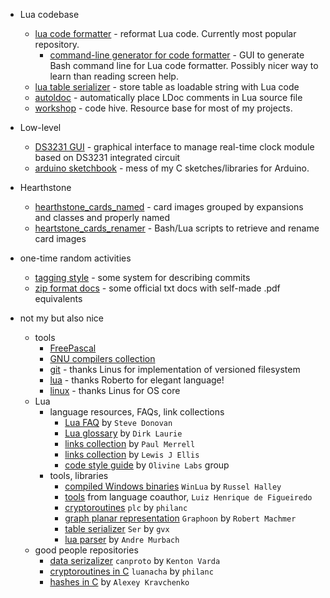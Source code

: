 * Lua codebase
  * [lua code formatter](https://github.com/martin-eden/lua_code_formatter) - reformat Lua code. Currently most popular repository.
    * [command-line generator for code formatter](https://github.com/martin-eden/lcf_params_gui) - GUI to generate Bash command line for Lua code formatter. Possibly nicer way to learn than reading screen help.
  * [lua table serializer](https://github.com/martin-eden/lua_table_serializer) - store table as loadable string with Lua code
  * [autoldoc](https://github.com/martin-eden/autoldoc) - automatically place LDoc comments in Lua source file
  * [workshop](https://github.com/martin-eden/workshop) - code hive. Resource base for most of my projects.
  
* Low-level
  * [DS3231 GUI](https://github.com/martin-eden/tekui_ds3231) - graphical interface to manage real-time clock module based on DS3231 integrated circuit
  * [arduino sketchbook](https://github.com/martin-eden/arduino_sketchbook) - mess of my C sketches/libraries for Arduino.

* Hearthstone
  * [hearthstone_cards_named](https://github.com/martin-eden/hearthstone_cards_named) - card images grouped by expansions and classes and properly named
  * [heartstone_cards_renamer](https://github.com/martin-eden/hearthstone_cards_renamer) - Bash/Lua scripts to retrieve and rename card images

* one-time random activities
  * [tagging style](https://github.com/martin-eden/tagging_guideline) - some system for describing commits
  * [zip format docs](https://github.com/martin-eden/zipfiles_format_doc) - some official txt docs with self-made .pdf equivalents
  
* not my but also nice
  * tools
    * [FreePascal](https://github.com/graemeg/freepascal)
    * [GNU compilers collection](https://github.com/gcc-mirror/gcc)
    * [git](https://github.com/git/git) - thanks Linus for implementation of versioned filesystem
    * [lua](https://github.com/lua/lua) - thanks Roberto for elegant language!
    * [linux](https://github.com/torvalds/linux) - thanks Linus for OS core
  * Lua 
    * language resources, FAQs, link collections
      * [Lua FAQ](https://github.com/stevedonovan/luafaq) by `Steve Donovan`
      * [Lua glossary](https://rawgit.com/dlaurie/lua-notes/master/glossary.html) by `Dirk Laurie`
      * [links collection](https://sites.google.com/site/marbux/home/lua-resource-links) by `Paul Merrell`
      * [links collection](https://github.com/LewisJEllis/awesome-lua) by `Lewis J Ellis`
      * [code style guide](https://github.com/Olivine-Labs/lua-style-guide) by `Olivine Labs` group
    * tools, libraries
      * [compiled Windows binaries](https://github.com/WinLua/bin) `WinLua` by `Russel Halley`
      * [tools](http://webserver2.tecgraf.puc-rio.br/~lhf/ftp/lua/) from language coauthor, `Luiz Henrique de Figueiredo`
      * [cryptoroutines](https://github.com/philanc/plc) `plc` by `philanc`
      * [graph planar representation](https://github.com/rm-code/Graphoon) `Graphoon` by `Robert Machmer`
      * [table serializer](https://github.com/gvx/Ser) `Ser` by `gvx`
      * [lua parser](https://github.com/andremm/lua-parser) by `Andre Murbach`
  * good people repositories
    * [data serizalizer](https://github.com/sandstorm-io/capnproto) `canproto` by `Kenton Varda`
    * [cryptoroutines in C](https://github.com/philanc/luanacha) `luanacha` by `philanc`
    * [hashes in C](https://github.com/rhash/RHash/tree/master/librhash) by `Alexey Kravchenko`

